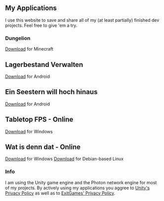 ## My Applications

I use this website to save and share all of my (at least partially) finished dev projects.
Feel free to give 'em a try.

### Dungelion

[Download](https://github.com/Xenomojin/DevProjects/raw/master/Dungelion.zip) for Minecraft

## Lagerbestand Verwalten

[Download](https://github.com/Xenomojin/DevProjects/raw/master/Lagerbestand%20Verwalten.apk) for Android

## Ein Seestern will hoch hinaus

[Download](https://github.com/Xenomojin/DevProjects/raw/master/EinSeesternWillHochHinaus.apk) for Android

## Tabletop FPS - Online

[Download](https://github.com/Xenomojin/DevProjects/raw/master/Tabletop%20FPS%20Online.zip) for Windows

## Wat is denn dat - Online

[Download](https://github.com/Xenomojin/DevProjects/raw/master/Wat-is-denn-dat-Online_Windows.zip) for Windows
[Download](https://github.com/Xenomojin/DevProjects/raw/master/Wat-is-denn-dat-Online_Linux.zip) for Debian-based Linux

### Info

I am using the Unity game engine and the Photon network engine for most of my projects. By actively using my applications you aggree to [Unity's Privacy Policy](https://unity3d.com/de/legal/privacy-policy) as well as to [ExitGames' Privacy Policy](https://dashboard.photonengine.com/en-US/account/privacyandcookiepolicy).
